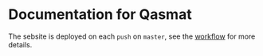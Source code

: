 # Documentation for Qasmat

The sebsite is deployed on each `push` on `master`, see the [workflow](https://github.com/Veriqloud/Veriqloud.github.io/blob/master/.github/workflows/deploy.yml) for more details.
